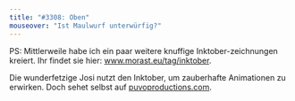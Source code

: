 ```yaml
---
title: "#3308: Oben"
mouseover: "Ist Maulwurf unterwürfig?"
---
```


PS: 
Mittlerweile habe ich ein paar weitere knuffige Inktober-zeichnungen kreiert.
Ihr findet sie hier: 
<a href="http://www.morast.eu/tag/inktober/" title="Inktober 2014">www.morast.eu/tag/inktober</a>.

Die wunderfetzige Josi nutzt den Inktober, um zauberhafte Animationen zu erwirken.
Doch sehet selbst auf <a href="http://puvoproductions.com/">puvoproductions.com</a>.

